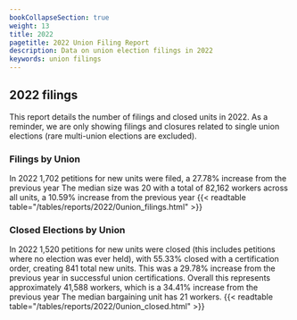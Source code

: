 ```yaml
---
bookCollapseSection: true
weight: 13
title: 2022
pagetitle: 2022 Union Filing Report
description: Data on union election filings in 2022
keywords: union filings
---
```


## 2022 filings

This report details the number of filings and closed units in 2022. As a reminder, we are only showing filings and closures related to single union elections (rare multi-union elections are excluded).

### Filings by Union
In 2022 1,702 petitions for new units were filed, a 27.78% increase from the previous year The median size was 20 with a total of 82,162 workers across all units, a 10.59% increase from the previous year
{{< readtable table="/tables/reports/2022/0union_filings.html" >}}

### Closed Elections by Union
In 2022 1,520 petitions for new units were closed (this includes petitions where no election was ever held), with 55.33% closed with a certification order, creating 841 total new units. This was a 29.78% increase from the previous year in successful union certifications. Overall this represents approximately 41,588 workers, which is a 34.41% increase from the previous year The median bargaining unit has 21 workers.
{{< readtable table="/tables/reports/2022/0union_closed.html" >}}
